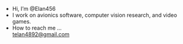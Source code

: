 - Hi, I’m @Elan456
- I work on avionics software, computer vision research, and video games.
- How to reach me ...  
telan4892@gmail.com

<!---
Elan456/Elan456 is a ✨ special ✨ repository because its `README.md` (this file) appears on your GitHub profile.
You can click the Preview link to take a look at your changes.
--->

